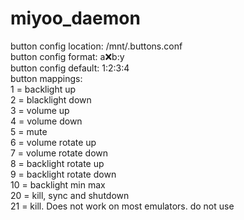 # miyoo_daemon
button config location: /mnt/.buttons.conf  
button config format: a:x:b:y  
button config default: 1:2:3:4  
button mappings:  
1 = backlight up  
2 = blacklight down  
3 = volume up  
4 = volume down  
5 = mute  
6 = volume rotate up  
7 = volume rotate down  
8 = backlight rotate up  
9 = backlight rotate down  
10 = backlight min max  
20 = kill, sync and shutdown  
21 = kill. Does not work on most emulators. do not use  
